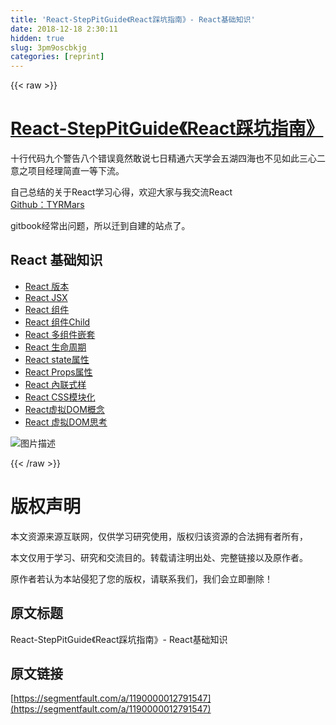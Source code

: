 ```yaml
---
title: 'React-StepPitGuide《React踩坑指南》- React基础知识' 
date: 2018-12-18 2:30:11
hidden: true
slug: 3pm9oscbkjg
categories: [reprint]
---
```


{{< raw >}}

                    
<h1 id="articleHeader0"><a href="http://www.kejiganhuo.com/" rel="nofollow noreferrer" target="_blank">React-StepPitGuide《React踩坑指南》</a></h1>
<p>十行代码九个警告八个错误竟然敢说七日精通六天学会五湖四海也不见如此三心二意之项目经理简直一等下流。</p>
<p>自己总结的关于React学习心得，欢迎大家与我交流React<br><a href="https://github.com/TYRMars" rel="nofollow noreferrer" target="_blank">Github：TYRMars</a></p>
<p>gitbook经常出问题，所以迁到自建的站点了。</p>
<h2 id="articleHeader1">React 基础知识</h2>
<ul>
<li><a href="http://www.kejiganhuo.com/content/React-01/REACT_JSX.html" rel="nofollow noreferrer" target="_blank">React 版本</a></li>
<li><a href="http://www.kejiganhuo.com/React-01/REACT_JSX.html" rel="nofollow noreferrer" target="_blank">React JSX</a></li>
<li><a href="http://www.kejiganhuo.com/React-01/REACT_COMPONENT.html" rel="nofollow noreferrer" target="_blank">React 组件</a></li>
<li><a href="http://www.kejiganhuo.com/React-01/react-zu-jian-zi-dai.html" rel="nofollow noreferrer" target="_blank">React 组件Child</a></li>
<li><a href="http://www.kejiganhuo.com/React-01/react-duo-zu-jian-qian-tao.html" rel="nofollow noreferrer" target="_blank">React 多组件嵌套</a></li>
<li><a href="http://www.kejiganhuo.com/React-01/REACT_SHENGMING.html" rel="nofollow noreferrer" target="_blank">React 生命周期</a></li>
<li><a href="http://www.kejiganhuo.com/React-01/REACT_STATE.html" rel="nofollow noreferrer" target="_blank">React state属性</a></li>
<li><a href="http://www.kejiganhuo.com/React-01/REACT_PROPS.html" rel="nofollow noreferrer" target="_blank">React Props属性</a></li>
<li><a href="http://www.kejiganhuo.com/React-01/REACT_STYLE.html" rel="nofollow noreferrer" target="_blank">React 內联式样</a></li>
<li><a href="http://www.kejiganhuo.com/React-01/REACT_CSS_MODEL.html" rel="nofollow noreferrer" target="_blank">React CSS模块化</a></li>
<li><a href="http://www.kejiganhuo.com/React-01/react-xu-ni-dom-gai-nian.html" rel="nofollow noreferrer" target="_blank">React虚拟DOM概念</a></li>
<li><a href="http://www.kejiganhuo.com/React-01/react-xu-ni-dom-si-kao.html" rel="nofollow noreferrer" target="_blank">React 虚拟DOM思考</a></li>
</ul>
<p><span class="img-wrap"><img data-src="/img/bV1PNJ?w=257&amp;h=393" src="https://static.alili.tech/img/bV1PNJ?w=257&amp;h=393" alt="图片描述" title="图片描述" style="cursor: pointer; display: inline;"></span></p>

                
{{< /raw >}}

# 版权声明
本文资源来源互联网，仅供学习研究使用，版权归该资源的合法拥有者所有，

本文仅用于学习、研究和交流目的。转载请注明出处、完整链接以及原作者。

原作者若认为本站侵犯了您的版权，请联系我们，我们会立即删除！

## 原文标题
React-StepPitGuide《React踩坑指南》- React基础知识

## 原文链接
[https://segmentfault.com/a/1190000012791547](https://segmentfault.com/a/1190000012791547)

